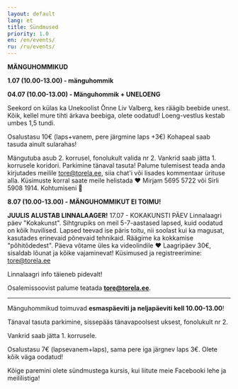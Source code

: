 ```yaml
---
layout: default
lang: et
title: Sündmused
priority: 1.0
en: /en/events/
ru: /ru/events/
---
```


**MÄNGUHOMMIKUD**

**1.07 (10.00-13.00) - mänguhommik**

**04.07 (10.00-13.00) - Mänguhommik + UNELOENG**

Seekord on külas ka Unekoolist Õnne Liv Valberg, kes räägib beebide unest. Kõik, kellel mure tihti ärkava beebiga, olete oodatud! Loeng-vestlus kestab umbes 1,5 tundi.

Osalustasu 10€ (laps+vanem, pere järgmine laps +3€)
Kohapeal saab tasuda ainult sularahas!

Mängutuba asub 2. korrusel, fonolukult valida nr 2. Vankrid saab jätta 1. korrusele koridori. Parkimine tänaval tasuta! 
Palume tulemisest teada anda kirjutades meilile tore@torela.ee, siia chat'i või lisades kommentaar ürituse alla. 
Küsimuste korral saate meile helistada ♥ Mirjam 5695 5722 või Sirli 5908 1914. Kohtumiseni 💚

**8.07 (10.00-13.00) - MÄNGUHOMMIKUT EI TOIMU!**



**JUULIS ALUSTAB LINNALAAGER!**
17.07 - KOKAKUNSTI PÄEV
Linnalaagri päev "Kokakunst". Sihtgrupiks on meil 5-7-aastased lapsed, kuid oodatud on kõik huvilised. Lapsed teevad ise päris toitu, nii soolast kui ka magusat, kasutades erinevaid põnevaid tehnikaid. Räägime ka kokkamise "põhitõdedest". Päeva võtame üles ka videolindile ♥ Laagripäev 30€, sisaldab lõunat ja kõike vajaminevat! Küsimused ja registreerimine: tore@torela.ee

Linnalaagri info täieneb pidevalt!





                    

Osalemissoovist palume teatada **tore@torela.ee**.

***

Mänguhommikud toimuvad **esmaspäeviti ja neljapäeviti kell 10.00-13.00**! 

Tänaval tasuta parkimine, sissepääs tänavapoolsest uksest, fonolukult nr 2.

Vankrid saab jätta 1. korrusele.

Osalustasu 7€ (lapsevanem+laps), sama pere iga järgnev laps 3€.
Olete kõik väga oodatud!



Kõige paremini olete sündmustega kursis, kui liitute meie Facebooki lehe ja meililistiga!
